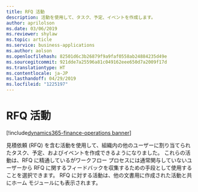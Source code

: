 ```yaml
---
title: RFQ 活動
description: 活動を使用して、タスク、予定、イベントを作成します。
author: aprilolson
ms.date: 03/06/2019
ms.reviewer: shylaw
ms.topic: article
ms.service: business-applications
ms.author: aolson
ms.openlocfilehash: 82501d6c3b26879f9a9faf0558ab24884235d49e
ms.sourcegitcommit: 921dde7a25596a81c049162eee650d7a2009f17d
ms.translationtype: HT
ms.contentlocale: ja-JP
ms.lasthandoff: 04/29/2019
ms.locfileid: "1225197"
---
```

# <a name="rfq-activity"></a>RFQ 活動 
[!include[dynamics365-finance-operations banner](../includes/dynamics365-finance-operations.md)]


見積依頼 (RFQ) を含む活動を使用して、組織内の他のユーザーに割り当てられたタスク、予定、およびイベントを作成できるようになりました。 これらの活動は、RFQ に精通しているがワークフロー プロセスには通常関与していないユーザーから RFQ に関するフィードバックを収集するための手段として使用することを選択できます。 RFQ に対する活動は、他の文書用に作成された活動と共にホーム モジュールにも表示されます。
